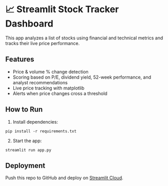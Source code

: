 # 📈 Streamlit Stock Tracker Dashboard

This app analyzes a list of stocks using financial and technical metrics and tracks their live price performance.

## Features
- Price & volume % change detection
- Scoring based on P/E, dividend yield, 52-week performance, and analyst recommendations
- Live price tracking with matplotlib
- Alerts when price changes cross a threshold

## How to Run

1. Install dependencies:
```
pip install -r requirements.txt
```

2. Start the app:
```
streamlit run app.py
```

## Deployment

Push this repo to GitHub and deploy on [Streamlit Cloud](https://streamlit.io/cloud).
